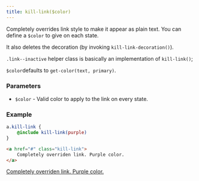 ```yaml
---
title: kill-link($color)
---
```


Completely overrides link style to make it appear as plain text. You can define a `$color` to give on each state.

It also deletes the decoration (by invoking `kill-link-decoration()`).

`.link--inactive` helper class is basically an implementation of `kill-link()`;

`$color`defaults to `get-color(text, primary)`.

### Parameters

- `$color` - Valid color to apply to the link on every state.

### Example

```scss
a.kill-link {
    @include kill-link(purple)
}
```

```html
<a href="#" class="kill-link">
    Completely overriden link. Purple color.
</a>
```

<a href="#" class="kill-link">
    Completely overriden link. Purple color.
</a>


